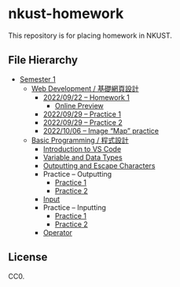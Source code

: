 # nkust-homework

This repository is for placing homework in NKUST.

## File Hierarchy

- [Semester 1](./s1)
  - [Web Development / 基礎網頁設計](./s1/web-development/)
    - [2022/09/22 – Homework 1](./s1/web-development/hw-1/index.html)
      - [Online Preview](https://nkust-hw.pan93.com/s1/web-development/hw-1/index.html)
    - [2022/09/29 – Practice 1](./s1/web-development/practice-1)
    - [2022/09/29 – Practice 2](./s1/web-development/practice-2)
    - [2022/10/06 – Image “Map” practice](./s1/web-development/img-practice)
  - [Basic Programming / 程式設計](./s1/basic-programming/)
    - [Introduction to VS Code](./s1/basic-programming/01-vsc-intro/main.py)
    - [Variable and Data Types](./s1/basic-programming/02-var-and-type/main.py)
    - [Outputting and Escape Characters](./s1/basic-programming/03-output/main.py)
    - Practice – Outputting
      - [Practice 1](./s1/basic-programming/04-output-practice/main.py)
      - [Practice 2](./s1/basic-programming/04-output-practice/main-2.py)
    - [Input](./s1/basic-programming/05-input/main.py)
    - Practice – Inputting
      - [Practice 1](./s1/basic-programming/06-input-practice/main.py)
      - [Practice 2](./s1/basic-programming/06-input-practice/main-2.py)
    - [Operator](./s1/basic-programming/07-operator/main.py)

## License

CC0.

